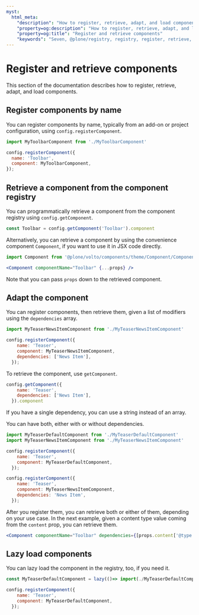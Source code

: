 ```yaml
---
myst:
  html_meta:
    "description": "How to register, retrieve, adapt, and load components in @plone/registry"
    "property=og:description": "How to register, retrieve, adapt, and load components in @plone/registry"
    "property=og:title": "Register and retrieve components"
    "keywords": "Seven, @plone/registry, registry, register, retrieve, components"
---
```


# Register and retrieve components

This section of the documentation describes how to register, retrieve, adapt, and load components.


## Register components by name

You can register components by name, typically from an add-on or project configuration, using `config.registerComponent`.

```js
import MyToolbarComponent from './MyToolbarComponent'

config.registerComponent({
  name: 'Toolbar',
  component: MyToolbarComponent,
});
```


## Retrieve a component from the component registry

You can programmatically retrieve a component from the component registry using `config.getComponent`.

```js
const Toolbar = config.getComponent('Toolbar').component
```

Alternatively, you can retrieve a component by using the convenience component `Component`, if you want to use it in JSX code directly.

```jsx
import Component from '@plone/volto/components/theme/Component/Component';

<Component componentName="Toolbar" {...props} />
```

Note that you can pass `props` down to the retrieved component.


## Adapt the component

You can register components, then retrieve them, given a list of modifiers using the `dependencies` array.

```js
import MyTeaserNewsItemComponent from './MyTeaserNewsItemComponent'

config.registerComponent({
    name: 'Teaser',
    component: MyTeaserNewsItemComponent,
    dependencies: ['News Item'],
  });
```

To retrieve the component, use `getComponent`.

```js
config.getComponent({
    name: 'Teaser',
    dependencies: ['News Item'],
  }).component
```

If you have a single dependency, you can use a string instead of an array.

You can have both, either with or without dependencies.

```js
import MyTeaserDefaultComponent from './MyTeaserDefaultComponent'
import MyTeaserNewsItemComponent from './MyTeaserNewsItemComponent'

config.registerComponent({
    name: 'Teaser',
    component: MyTeaserDefaultComponent,
  });

config.registerComponent({
    name: 'Teaser',
    component: MyTeaserNewsItemComponent,
    dependencies: 'News Item',
  });
```

After you register them, you can retrieve both or either of them, depending on your use case.
In the next example, given a content type value coming from the `content` prop, you can retrieve them.

```jsx
<Component componentName="Toolbar" dependencies={[props.content['@type']]} {...props} />
```


## Lazy load components

You can lazy load the component in the registry, too, if you need it.

```js
const MyTeaserDefaultComponent = lazy(()=> import(./MyTeaserDefaultComponent))

config.registerComponent({
    name: 'Teaser',
    component: MyTeaserDefaultComponent,
  });
```
